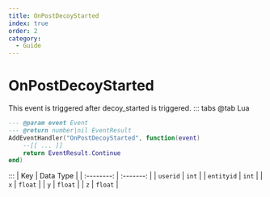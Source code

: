 ```yaml
---
title: OnPostDecoyStarted
index: true
order: 2
category:
  - Guide
---
```


# OnPostDecoyStarted
This event is triggered after decoy_started is triggered.
::: tabs
@tab Lua
```lua
--- @param event Event
--- @return number|nil EventResult
AddEventHandler("OnPostDecoyStarted", function(event)
    --[[ ... ]]
    return EventResult.Continue
end)
```

:::
|     Key    | Data Type |
| :--------: | :-------: |
|  `userid`  |   `int`   |
| `entityid` |   `int`   |
|     `x`    |  `float`  |
|     `y`    |  `float`  |
|     `z`    |  `float`  |